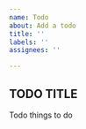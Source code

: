 ```yaml
---
name: Todo
about: Add a todo
title: ''
labels: ''
assignees: ''

---
```


## TODO TITLE
Todo things to do

